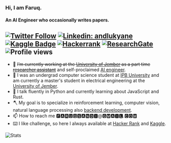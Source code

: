 ### Hi, I am Faruq.
#### An AI Engineer who occasionally writes papers.
[![Twitter Follow](https://img.shields.io/twitter/follow/faruqsandi?label=Twitter)](https://twitter.com/faruqsandi)
[![Linkedin: andlukyane](https://img.shields.io/badge/-Linkedin-blue?style=flat-square&logo=Linkedin&logoColor=white&link=https://www.linkedin.com/in/faruqsandi/)](https://www.linkedin.com/in/faruqsandi/)
[![Kaggle Badge](https://img.shields.io/badge/-Kaggle-teal?style=flat&logo=kaggle&logoColor=deepblue&link=https://www.kaggle.com/bitterfly)](https://www.kaggle.com/bitterfly)
[![Hackerrank](https://img.shields.io/badge/-HackerRank-2EC866?style=flat&logo=HackerRank&logoColor=white)](https://www.hackerrank.com/bitterfly)
[![ResearchGate](https://img.shields.io/badge/ResearchGate-00CCBB?style=flat&logo=ResearchGate&logoColor=white)](https://www.researchgate.net/profile/Faruq-Hanggara)
![Profile views](https://komarev.com/ghpvc/?username=faruqsandi)
---
<!--
**faruqsandi/faruqsandi** is a ✨ _special_ ✨ repository because its `README.md` (this file) appears on your GitHub profile.

Here are some ideas to get you started:

- 🔭 I’m currently working on ...
- 🌱 I’m currently learning ...
- 👯 I’m looking to collaborate on ...
- 🤔 I’m looking for help with ...
- 💬 Ask me about ...
- 📫 How to reach me: ...
- 😄 Pronouns: ...
- ⚡ Fun fact: ...
-->
- 🔭 ~~I’m currently working at the [University of Jember](https://unej.ac.id) as a part time [researcher assistant](https://scholar.google.com/citations?user=ddYR7LUAAAAJ&hl=en)~~ and self-proclaimed [AI engineer](https://antardata.com).
- 💬 I was an undergrad computer science student at [IPB University](https://ipb.ac.id) and am currently a master's student in electrical engineering at the [University of Jember](https://unej.ac.id).
- 🌱 I talk fluently in Python and currently learning about JavaScript and Rust.
- 🪓 My goal is to specialize in reinforcement learning, computer vision, natural language processing also [backend development](https://bit.ly/faruqupwork).
- 📫 How to reach me 🅵🅰🆁🆄🆀🆂🅰🅽🅳🅸@🅶🅼🅰🅸🅻.🅲🅾🅼
- ⌨️ I like challenge, so here I always available at [Hacker Rank](https://www.hackerrank.com/bitterfly?hr_r=1) and [Kaggle](https://www.kaggle.com/bitterfly).

![Stats](https://github-readme-stats.vercel.app/api?username=faruqsandi&show_icons=true&theme=transparent&count_private=true)
